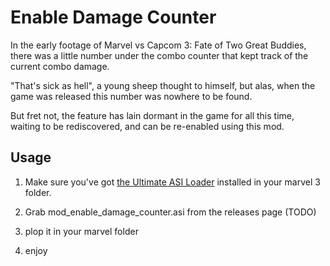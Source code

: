 # Enable Damage Counter

In the early footage of Marvel vs Capcom 3: Fate of Two Great Buddies, there was a little number under the combo counter that kept track of the current combo damage.

"That's sick as hell", a young sheep thought to himself, but alas, when the game was released this number was nowhere to be found.

But fret not, the feature has lain dormant in the game for all this time, waiting to be rediscovered, and can be re-enabled using this mod.

## Usage

1. Make sure you've got [the Ultimate ASI Loader](https://github.com/ThirteenAG/Ultimate-ASI-Loader/) installed in your marvel 3 folder.

2. Grab mod_enable_damage_counter.asi from the releases page (TODO)

3. plop it in your marvel folder

4. enjoy
